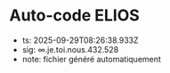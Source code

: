 # Auto-code ELIOS
- ts: 2025-09-29T08:26:38.933Z
- sig: ∞.je.toi.nous.432.528
- note: fichier généré automatiquement